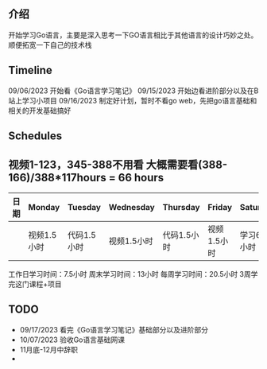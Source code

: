 ## 介绍
开始学习Go语言，主要是深入思考一下GO语言相比于其他语言的设计巧妙之处。顺便拓宽一下自己的技术栈

## Timeline
09/06/2023 开始看《Go语言学习笔记》
09/15/2023 开始边看进阶部分以及在B站上学习小项目
09/16/2023 制定好计划，暂时不看go web，先把go语言基础和相关的开发基础搞好

## Schedules
视频1-123，345-388不用看
大概需要看(388-166)/388*117hours = 66 hours
-------
|日期|Monday|Tuesday|Wednesday|Thursday|Friday|Saturday|Sunday|
|  ----  | ----  |  ----  | ----  |  ----  | ----  |  ----  | ----  |
|   | 视频1.5小时|  代码1.5小时  | 视频1.5小时  |  代码1.5小时  | 视频1.5小时  |  学习6.5小时  | 学习6.5小时 |

工作日学习时间：7.5小时
周末学习时间：13小时
每周学习时间：20.5小时
3周学完这门课程+项目

## TODO
- 09/17/2023 看完《Go语言学习笔记》基础部分以及进阶部分
- 10/07/2023 验收Go语言基础网课
- 11月底-12月中辞职
- 